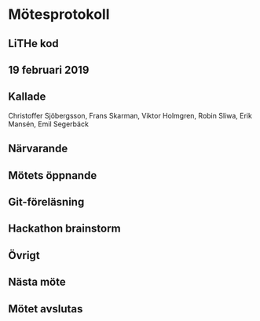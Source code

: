 # Mötesprotokoll

## LiTHe kod

## 19 februari 2019

## Kallade
Christoffer Sjöbergsson, Frans Skarman, Viktor Holmgren, Robin Sliwa, Erik Mansén, Emil Segerbäck

## Närvarande

## Mötets öppnande

## Git-föreläsning

## Hackathon brainstorm


## Övrigt

## Nästa möte

## Mötet avslutas

